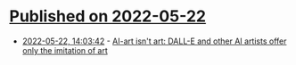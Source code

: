 # [Published on 2022-05-22](index.md)

* [2022-05-22, 14:03:42](https://news.ycombinator.com/item?id=31468284) - [AI-art isn't art: DALL-E and other AI artists offer only the imitation of art](https://erikhoel.substack.com/p/ai-art-isnt-art)
